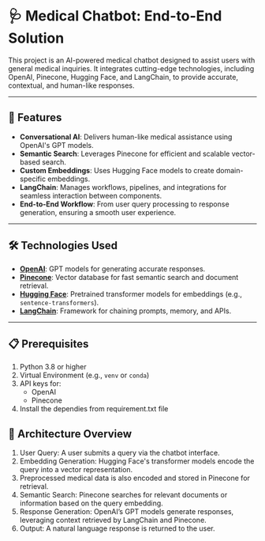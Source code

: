 # 🩺 Medical Chatbot: End-to-End Solution

This project is an AI-powered medical chatbot designed to assist users with general medical inquiries. It integrates cutting-edge technologies, including OpenAI, Pinecone, Hugging Face, and LangChain, to provide accurate, contextual, and human-like responses.

---

## 🚀 Features

- **Conversational AI**: Delivers human-like medical assistance using OpenAI's GPT models.
- **Semantic Search**: Leverages Pinecone for efficient and scalable vector-based search.
- **Custom Embeddings**: Uses Hugging Face models to create domain-specific embeddings.
- **LangChain**: Manages workflows, pipelines, and integrations for seamless interaction between components.
- **End-to-End Workflow**: From user query processing to response generation, ensuring a smooth user experience.

---

## 🛠️ Technologies Used

- **[OpenAI](https://openai.com/)**: GPT models for generating accurate responses.
- **[Pinecone](https://www.pinecone.io/)**: Vector database for fast semantic search and document retrieval.
- **[Hugging Face](https://huggingface.co/)**: Pretrained transformer models for embeddings (e.g., `sentence-transformers`).
- **[LangChain](https://www.langchain.com/)**: Framework for chaining prompts, memory, and APIs.

---

## 📋 Prerequisites

1. Python 3.8 or higher
2. Virtual Environment (e.g., `venv` or `conda`)
3. API keys for:
   - OpenAI
   - Pinecone
4. Install the dependies from requirement.txt file


## 🧠 Architecture Overview
1. User Query: A user submits a query via the chatbot interface.
2. Embedding Generation: Hugging Face's transformer models encode the query into a vector representation.
3. Preprocessed medical data is also encoded and stored in Pinecone for retrieval.
4. Semantic Search: Pinecone searches for relevant documents or information based on the query embedding.
5. Response Generation: OpenAI’s GPT models generate responses, leveraging context retrieved by LangChain and Pinecone.
6. Output: A natural language response is returned to the user.
